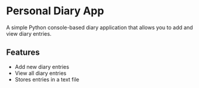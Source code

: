 # Personal Diary App

A simple Python console-based diary application that allows you to add and view diary entries.

## Features
- Add new diary entries
- View all diary entries
- Stores entries in a text file
